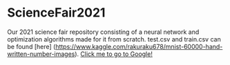 # ScienceFair2021
Our 2021 science fair repository consisting of a neural network and optimization algorithms made for it from scratch.
test.csv and train.csv can be found [here] (https://www.kaggle.com/rakuraku678/mnist-60000-hand-written-number-images).
[Click me to go to Google!](https://www.google.com)
